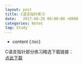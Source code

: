 ```yaml
---
layout: post
title: C语言指针练习
date:   2017-08-26 00:00:00 +0800
categories: Notes
tag: Study
---
```


* content
{:toc}


C语言指针部分练习精选下载链接：  
[点此下载](https://github.com/Katherine001/markdowm-photo/raw/master/%E6%8C%87%20%20%E9%92%88%20%20%E7%BB%83%E4%B9%A0%E9%A2%98.docx)